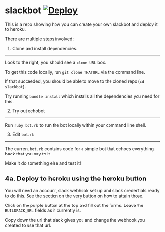 slackbot [![Deploy](https://www.herokucdn.com/deploy/button.png)](https://heroku.com/deploy)
========

This is a repo showing how you can create your own slackbot and deploy it to heroku.

There are multiple steps involved:

1. Clone and install dependencies.
---

Look to the right, you should see a `clone URL` box.

To get this code locally, run `git clone THATURL` via the command line.

If that succeeded, you should be able to move to the cloned repo (`cd slackbot`).

Try running `bundle install` which installs all the dependencies you need for this.

2. Try out echobot
---

Run `ruby bot.rb` to run the bot locally within your command line shell.

3. Edit `bot.rb`
---

The current `bot.rb` contains code for a simple bot that echoes everything back that you say to it.

Make it do something else and test it!

4a. Deploy to heroku using the heroku button
---

You will need an account, slack webhook set up and slack credentials ready to do this. See the section on the very button on how to attain those.

Click on the purple button at the top and fill out the forms. Leave the `BUILDPACK_URL` fields as it currently is.

Copy down the url that slack gives you and change the webhook you created to use that url.

